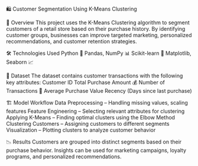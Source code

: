 🛍️ Customer Segmentation Using K-Means Clustering

📌 Overview
This project uses the K-Means Clustering algorithm to segment customers of a retail store based on their purchase history. By identifying customer groups, businesses can improve targeted marketing, personalized recommendations, and customer retention strategies.

🛠️ Technologies Used
Python 🐍
Pandas, NumPy 📊
Scikit-learn 🤖
Matplotlib, Seaborn 📈

📂 Dataset
The dataset contains customer transactions with the following key attributes:
Customer ID
Total Purchase Amount 💰
Number of Transactions 🛒
Average Purchase Value
Recency (Days since last purchase)

🏗️ Model Workflow
Data Preprocessing – Handling missing values, scaling features
Feature Engineering – Selecting relevant attributes for clustering
Applying K-Means – Finding optimal clusters using the Elbow Method
Clustering Customers – Assigning customers to different segments
Visualization – Plotting clusters to analyze customer behavior

📉 Results
Customers are grouped into distinct segments based on their purchase behavior.
Insights can be used for marketing campaigns, loyalty programs, and personalized recommendations.
